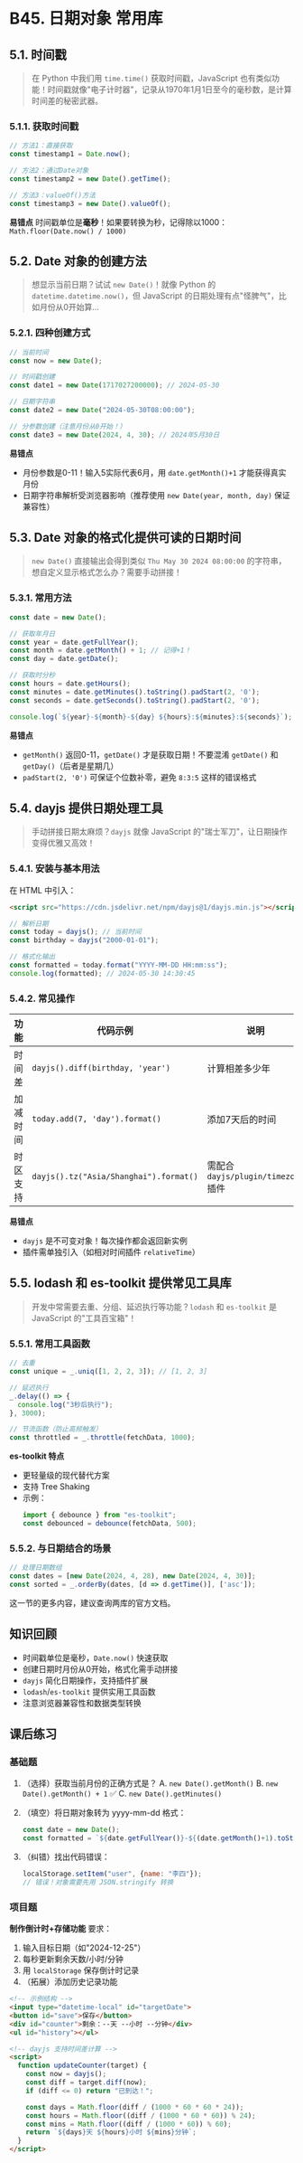 # B45. 日期对象 常用库

## 5.1. 时间戳

> 在 Python 中我们用 `time.time()` 获取时间戳，JavaScript 也有类似功能！时间戳就像"电子计时器"，记录从1970年1月1日至今的毫秒数，是计算时间差的秘密武器。

### 5.1.1. 获取时间戳

```javascript
// 方法1：直接获取
const timestamp1 = Date.now();

// 方法2：通过Date对象
const timestamp2 = new Date().getTime();

// 方法3：valueOf()方法
const timestamp3 = new Date().valueOf();
```

**易错点**
时间戳单位是**毫秒**！如果要转换为秒，记得除以1000：`Math.floor(Date.now() / 1000)`


## 5.2. Date 对象的创建方法

> 想显示当前日期？试试 `new Date()`！就像 Python 的 `datetime.datetime.now()`，但 JavaScript 的日期处理有点"怪脾气"，比如月份从0开始算...

### 5.2.1. 四种创建方式

```javascript
// 当前时间
const now = new Date();

// 时间戳创建
const date1 = new Date(1717027200000); // 2024-05-30

// 日期字符串
const date2 = new Date("2024-05-30T08:00:00");

// 分参数创建（注意月份从0开始！）
const date3 = new Date(2024, 4, 30); // 2024年5月30日
```

**易错点**
- 月份参数是0-11！输入5实际代表6月，用 `date.getMonth()+1` 才能获得真实月份
- 日期字符串解析受浏览器影响（推荐使用 `new Date(year, month, day)` 保证兼容性）


## 5.3. Date 对象的格式化提供可读的日期时间

> `new Date()` 直接输出会得到类似 `Thu May 30 2024 08:00:00` 的字符串，想自定义显示格式怎么办？需要手动拼接！

### 5.3.1. 常用方法

```javascript
const date = new Date();

// 获取年月日
const year = date.getFullYear();
const month = date.getMonth() + 1; // 记得+1！
const day = date.getDate();

// 获取时分秒
const hours = date.getHours();
const minutes = date.getMinutes().toString().padStart(2, '0');
const seconds = date.getSeconds().toString().padStart(2, '0');

console.log(`${year}-${month}-${day} ${hours}:${minutes}:${seconds}`);
```

**易错点**
- `getMonth()` 返回0-11，`getDate()` 才是获取日期！不要混淆 `getDate()` 和 `getDay()`（后者是星期几）
- `padStart(2, '0')` 可保证个位数补零，避免 `8:3:5` 这样的错误格式


## 5.4. dayjs 提供日期处理工具

> 手动拼接日期太麻烦？`dayjs` 就像 JavaScript 的"瑞士军刀"，让日期操作变得优雅又高效！

### 5.4.1. 安装与基本用法

在 HTML 中引入：

```html
<script src="https://cdn.jsdelivr.net/npm/dayjs@1/dayjs.min.js"></script>
```

```javascript
// 解析日期
const today = dayjs(); // 当前时间
const birthday = dayjs("2000-01-01");

// 格式化输出
const formatted = today.format("YYYY-MM-DD HH:mm:ss");
console.log(formatted); // 2024-05-30 14:30:45
```

### 5.4.2. 常见操作

| 功能     | 代码示例                               | 说明                                |
| -------- | -------------------------------------- | ----------------------------------- |
| 时间差   | `dayjs().diff(birthday, 'year')`       | 计算相差多少年                      |
| 加减时间 | `today.add(7, 'day').format()`         | 添加7天后的时间                     |
| 时区支持 | `dayjs().tz("Asia/Shanghai").format()` | 需配合 `dayjs/plugin/timezone` 插件 |

**易错点**
- `dayjs` 是不可变对象！每次操作都会返回新实例
- 插件需单独引入（如相对时间插件 `relativeTime`）


## 5.5. lodash 和 es-toolkit 提供常见工具库

> 开发中常需要去重、分组、延迟执行等功能？`lodash` 和 `es-toolkit` 是 JavaScript 的"工具百宝箱"！

### 5.5.1. 常用工具函数

```javascript
// 去重
const unique = _.uniq([1, 2, 2, 3]); // [1, 2, 3]

// 延迟执行
_.delay(() => {
  console.log("3秒后执行");
}, 3000);

// 节流函数（防止高频触发）
const throttled = _.throttle(fetchData, 1000);
```

**es-toolkit 特点**
- 更轻量级的现代替代方案
- 支持 Tree Shaking
- 示例：
  ```javascript
  import { debounce } from "es-toolkit";
  const debounced = debounce(fetchData, 500);
  ```

### 5.5.2. 与日期结合的场景

```javascript
// 处理日期数组
const dates = [new Date(2024, 4, 28), new Date(2024, 4, 30)];
const sorted = _.orderBy(dates, [d => d.getTime()], ['asc']);
```

这一节的更多内容，建议查询两库的官方文档。

## 知识回顾
- 时间戳单位是毫秒，`Date.now()` 快速获取
- 创建日期时月份从0开始，格式化需手动拼接
- `dayjs` 简化日期操作，支持插件扩展
- `lodash`/`es-toolkit` 提供实用工具函数
- 注意浏览器兼容性和数据类型转换


## 课后练习

### 基础题

1. （选择）获取当前月份的正确方式是？
   A. `new Date().getMonth()`
   B. `new Date().getMonth() + 1` ✅
   C. `new Date().getMinutes()`

2. （填空）将日期对象转为 yyyy-mm-dd 格式：
   ```javascript
   const date = new Date();
   const formatted = `${date.getFullYear()}-${(date.getMonth()+1).toString().padStart(2, '0')}-${date.getDate().toString().padStart(2, '0')}`;
   ```

3. （纠错）找出代码错误：
   ```javascript
   localStorage.setItem("user", {name: "李四"});
   // 错误！对象需要先用 JSON.stringify 转换
   ```

### 项目题

**制作倒计时+存储功能**
要求：
1. 输入目标日期（如"2024-12-25"）
2. 每秒更新剩余天数/小时/分钟
3. 用 `localStorage` 保存倒计时记录
4. （拓展）添加历史记录功能

```html
<!-- 示例结构 -->
<input type="datetime-local" id="targetDate">
<button id="save">保存</button>
<div id="counter">剩余：--天 --小时 --分钟</div>
<ul id="history"></ul>

<!-- dayjs 支持时间差计算 -->
<script>
  function updateCounter(target) {
    const now = dayjs();
    const diff = target.diff(now);
    if (diff <= 0) return "已到达！";

    const days = Math.floor(diff / (1000 * 60 * 60 * 24));
    const hours = Math.floor((diff / (1000 * 60 * 60)) % 24);
    const mins = Math.floor((diff / (1000 * 60)) % 60);
    return `${days}天 ${hours}小时 ${mins}分钟`;
  }
</script>
```
